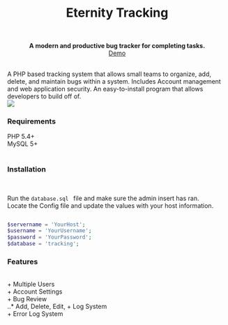 
<h1 align="center">Eternity Tracking</h1> <br>
<p align="center">
<b>A modern and productive bug tracker for completing tasks.</b><br>
<a href="https://eternity-tracking.000webhostapp.com/ET/ET/src/index.php">Demo</a>
</p><br>
A PHP based tracking system that allows small teams to organize, add, delete, and maintain bugs within a system. Includes Account management and web application security. An easy-to-install program that allows developers to build off of.<br>
<a href="http://tinypic.com?ref=2q9jm0h" target="_blank"><img src="http://i65.tinypic.com/2q9jm0h.png" border="0" ></a><br>
<h3>Requirements</h3>
PHP 5.4+ <br>
MySQL 5+<br>
<br>

<h3>Installation</h3><br>


Run the `database.sql ` file and make sure the admin insert has ran.<br>
Locate the Config file and update the values with your host information.<br>


```php

$servername = 'YourHost';
$username = 'YourUsername';
$password = 'YourPassword';
$database = 'tracking';

```
<h3>Features </h3><br>
+ Multiple Users<br>
+ Account Settings<br>
+ Bug Review<br> 
..* Add, Delete, Edit, 
+ Log System<br>
+ Error Log System<br>
